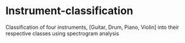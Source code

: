 # Instrument-classification
Classification of four instruments, [Guitar, Drum, Piano, Violin] into their respective classes using spectrogram analysis
